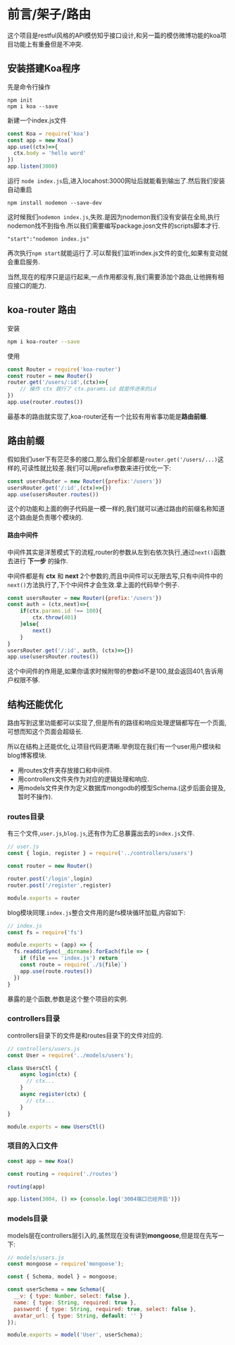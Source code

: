 # 前言/架子/路由

这个项目是restful风格的API模仿知乎接口设计,和另一篇的模仿微博功能的koa项目功能上有重叠但是不冲突.

## 安装搭建Koa程序
先是命令行操作
```
npm init
npm i koa --save
```
新建一个index.js文件
```JavaScript
const Koa = require('koa')
const app = new Koa()
app.use((ctx)=>{
  ctx.body = 'hello word'
})
app.listen(3000)
```
运行 `node index.js`后,进入locahost:3000网址后就能看到输出了.然后我们安装自动重启
```
npm install nodemon --save-dev
```
这时候我们`nodemon index.js`,失败.是因为nodemon我们没有安装在全局,执行nodemon找不到指令.所以我们需要编写package.josn文件的scripts脚本才行.
```
"start":"nodemon index.js"
```
再次执行`npm start`就能运行了.可以帮我们监听index.js文件的变化,如果有变动就会重启服务.

当然,现在的程序只是运行起来,一点作用都没有,我们需要添加个路由,让他拥有相应接口的能力.

## koa-router 路由

安装

```sh
npm i koa-router --save
```

使用
```JavaScript
const Router = require('koa-router')
const router = new Router()
router.get('/users/:id',(ctx)=>{
    // 操作 ctx 就行了 ctx.params.id 就是传进来的id
})
app.use(router.routes())
```
最基本的路由就实现了,koa-router还有一个比较有用省事功能是**路由前缀**.

## 路由前缀

假如我们user下有茫茫多的接口,那么我们全部都是`router.get('/users/...)`这样的,可读性就比较差.我们可以用prefix参数来进行优化一下:

```js
const usersRouter = new Router({prefix:'/users'})
usersRouter.get('/:id',(ctx)=>{})
app.use(usersRouter.routes())
```
这个的功能和上面的例子代码是一模一样的,我们就可以通过路由的前缀名称知道这个路由是负责哪个模块的.

#### 路由中间件

中间件其实是洋葱模式下的流程,router的参数从左到右依次执行,通过`next()`函数去进行 **下一步** 的操作.

中间件都是有 **ctx** 和 **next** 2个参数的,而且中间件可以无限去写,只有中间件中的`next()`方法执行了,下个中间件才会生效.拿上面的代码举个例子.
```JavaScript
const usersRouter = new Router({prefix:'/users'})
const auth = (ctx,next)=>{
    if(ctx.params.id !== 100){
        ctx.throw(401)
    }else{
        next()
    }
}
usersRouter.get('/:id', auth, (ctx)=>{})
app.use(usersRouter.routes())
```
这个中间件的作用是,如果你请求时候附带的参数id不是100,就会返回401,告诉用户权限不够.


## 结构还能优化
路由写到这里功能都可以实现了,但是所有的路径和响应处理逻辑都写在一个页面,可想而知这个页面会超级长.

所以在结构上还能优化,让项目代码更清晰.举例现在我们有一个user用户模块和blog博客模块.

* 用routes文件夹存放接口和中间件.
* 用controllers文件夹作为对应的逻辑处理和响应.
* 用models文件夹作为定义数据库mongodb的模型Schema.(这步后面会提及,暂时不操作).

### routes目录
有三个文件,`user.js`,`blog.js`,还有作为汇总暴露出去的`index.js`文件.
```js
// user.js
const { login, register } = require('../controllers/users')

const router = new Router()

router.post('/login',login)
router.post('/register',register)

module.exports = router
```

blog模块同理.`index.js`整合文件用的是fs模块循环加载,内容如下:

```js
// index.js
const fs = require('fs')

module.exports = (app) => {
  fs.readdirSync(__dirname).forEach(file => {
    if (file === 'index.js') return
    const route = require(`./${file}`)
    app.use(route.routes())
  })
}
```
暴露的是个函数,参数是这个整个项目的实例.

### controllers目录

controllers目录下的文件是和routes目录下的文件对应的.
```js
// controllers/users.js
const User = require('../models/users');

class UsersCtl {
    async login(ctx) {
      // ctx...
    }
    async register(ctx) {
      // ctx...
    }
}

module.exports = new UsersCtl()
```

### 项目的入口文件
```js
const app = new Koa()

const routing = require('./routes')

routing(app)

app.listen(3004, () => {console.log('3004端口已经开启')})
```

### models目录
models层在controllers层引入的,虽然现在没有讲到**mongoose**,但是现在先写一下:
```js
// models/users.js
const mongoose = require('mongoose');

const { Schema, model } = mongoose;

const userSchema = new Schema({
  __v: { type: Number, select: false },
  name: { type: String, required: true },
  password: { type: String, required: true, select: false },
  avatar_url: { type: String, default: '' }
});

module.exports = model('User', userSchema);
```






